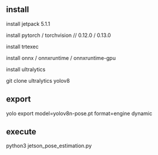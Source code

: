 ## install
install jetpack 5.1.1

install pytorch / torchvision // 0.12.0 / 0.13.0

install trtexec

install onnx / onnxruntime / onnxruntime-gpu

install ultralytics

git clone ultralytics yolov8
## export
yolo export model=yolov8n-pose.pt format=engine dynamic 
## execute
python3 jetson_pose_estimation.py

